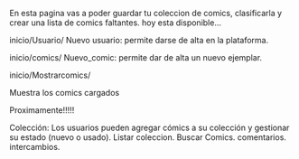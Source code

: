 
En esta pagina vas a poder guardar tu coleccion de comics, clasificarla y crear una lista de comics faltantes. 
hoy esta disponible...

inicio/Usuario/
Nuevo usuario: permite darse de alta en la plataforma.

inicio/comics/
Nuevo_comic: permite dar de alta un nuevo ejemplar.

inicio/Mostrarcomics/

Muestra los comics cargados

Proximamente!!!!!

Colección: Los usuarios pueden agregar cómics a su colección y gestionar su estado (nuevo o usado).
Listar coleccion.
Buscar Comics.
comentarios.
intercambios. 